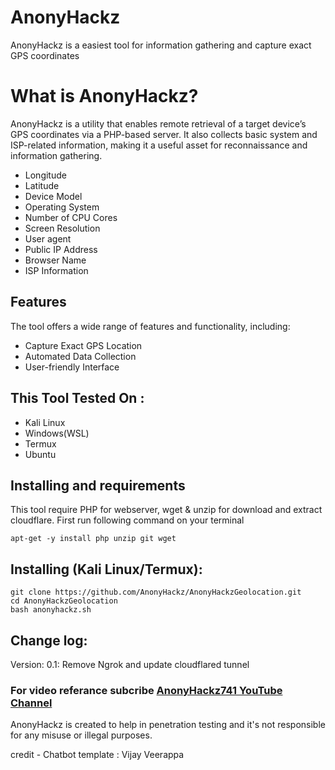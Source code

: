 # AnonyHackz 
AnonyHackz is a easiest tool for information gathering and capture exact GPS coordinates


# What is AnonyHackz?
<p>AnonyHackz is a utility that enables remote retrieval of a target device’s GPS coordinates via a PHP-based server. It also collects basic system and ISP-related information, making it a useful asset for reconnaissance and information gathering.</p>
<ul>
  <li>Longitude</li>
  <li>Latitude</li>
  <li>Device Model</li>
  <li>Operating System</li>
  <li>Number of CPU Cores</li>
  <li>Screen Resolution</li>
  <li>User agent</li>
  <li>Public IP Address</li>
  <li>Browser Name</li>
  <li>ISP Information</li>
</ul>

## Features
  <p>The tool offers a wide range of features and functionality, including:</p>
    <ul>
  <li>Capture Exact GPS Location</li>
  <li>Automated Data Collection</li>
   <li>User-friendly Interface</li>
</ul>

## This Tool Tested On :
<ul>
  <li>Kali Linux</li>
  <li>Windows(WSL)</li>
  <li>Termux</li>
  <li>Ubuntu</li>
</ul>

## Installing and requirements
<p>This tool require PHP for webserver, wget & unzip for download and extract cloudflare. First run following command on your terminal</p>

```
apt-get -y install php unzip git wget
```

## Installing (Kali Linux/Termux):

```
git clone https://github.com/AnonyHackz/AnonyHackzGeolocation.git
cd AnonyHackzGeolocation
bash anonyhackz.sh
```
## Change log:
Version: 0.1: Remove Ngrok and update cloudflared tunnel



### For video referance subcribe <a href="https://youtube.com/@anonyhackz741 ">AnonyHackz741 YouTube Channel</a>
<p>AnonyHackz is created to help in penetration testing and it's not responsible for any misuse or illegal purposes.</p>
credit - Chatbot template : Vijay Veerappa
